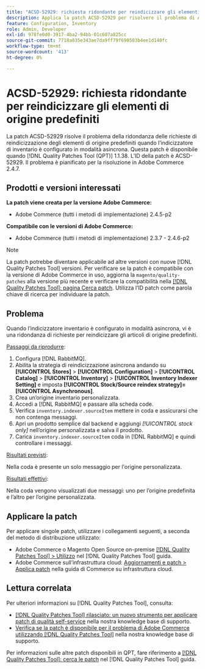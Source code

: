 ```yaml
---
title: "ACSD-52929: richiesta ridondante per reindicizzare gli elementi sorgente predefiniti"
description: Applica la patch ACSD-52929 per risolvere il problema di Adobe Commerce in presenza di una richiesta ridondante di reindicizzazione degli elementi di origine predefiniti quando l’indicizzatore inventario è configurato in modalità asincrona.
feature: Configuration, Inventory
role: Admin, Developer
exl-id: 978fe0d0-3917-4ba2-94bb-01c607a825cc
source-git-commit: 7718a835e343ae7da9ff79f690503b4ee1d140fc
workflow-type: tm+mt
source-wordcount: '413'
ht-degree: 0%

---
```


# ACSD-52929: richiesta ridondante per reindicizzare gli elementi di origine predefiniti

La patch ACSD-52929 risolve il problema della ridondanza delle richieste di reindicizzazione degli elementi di origine predefiniti quando l’indicizzatore di inventario è configurato in modalità asincrona. Questa patch è disponibile quando [!DNL Quality Patches Tool (QPT)] 1.1.38. L’ID della patch è ACSD-52929. Il problema è pianificato per la risoluzione in Adobe Commerce 2.4.7.

## Prodotti e versioni interessati

**La patch viene creata per la versione Adobe Commerce:**

* Adobe Commerce (tutti i metodi di implementazione) 2.4.5-p2

**Compatibile con le versioni di Adobe Commerce:**

* Adobe Commerce (tutti i metodi di implementazione) 2.3.7 - 2.4.6-p2

>[!NOTE]
>
>La patch potrebbe diventare applicabile ad altre versioni con nuove [!DNL Quality Patches Tool] versioni. Per verificare se la patch è compatibile con la versione di Adobe Commerce in uso, aggiorna la `magento/quality-patches` alla versione più recente e verificare la compatibilità nella [[!DNL Quality Patches Tool]: pagina Cerca patch](https://experienceleague.adobe.com/tools/commerce-quality-patches/index.html). Utilizza l’ID patch come parola chiave di ricerca per individuare la patch.

## Problema

Quando l’indicizzatore inventario è configurato in modalità asincrona, vi è una ridondanza di richieste per reindicizzare gli articoli di origine predefiniti.

<u>Passaggi da riprodurre</u>:

1. Configura [!DNL RabbitMQ].
1. Abilita la strategia di reindicizzazione asincrona andando su **[!UICONTROL Stores]** > **[!UICONTROL Configuration]** > **[!UICONTROL Catalog]** > **[!UICONTROL Inventory]** > **[!UICONTROL Inventory Indexer Setting]** e imposta **[!UICONTROL Stock/Source reindex strategy]=[!UICONTROL Asynchronous]**.
1. Crea un’origine inventario personalizzata.
1. Accedi a [!DNL RabbitMQ] e passare alla scheda code.
1. Verifica `inventory.indexer.sourceItem` mettere in coda e assicurarsi che non contenga messaggi.
1. Apri un prodotto semplice dal backend e aggiungi *[!UICONTROL stock only]* nell’origine personalizzata e salva il prodotto.
1. Carica `inventory.indexer.sourceItem` coda in [!DNL RabbitMQ] e quindi controllare i messaggi.

<u>Risultati previsti</u>:

Nella coda è presente un solo messaggio per l&#39;origine personalizzata.

<u>Risultati effettivi</u>:

Nella coda vengono visualizzati due messaggi: uno per l’origine predefinita e l’altro per l’origine personalizzata.

## Applicare la patch

Per applicare singole patch, utilizzare i collegamenti seguenti, a seconda del metodo di distribuzione utilizzato:

* Adobe Commerce o Magento Open Source on-premise [[!DNL Quality Patches Tool] > Utilizzo](https://experienceleague.adobe.com/docs/commerce-operations/tools/quality-patches-tool/usage.html) nel [!DNL Quality Patches Tool] guida.
* Adobe Commerce sull’infrastruttura cloud: [Aggiornamenti e patch > Applica patch](https://experienceleague.adobe.com/docs/commerce-cloud-service/user-guide/develop/upgrade/apply-patches.html) nella guida di Commerce su infrastruttura cloud.

## Lettura correlata

Per ulteriori informazioni su [!DNL Quality Patches Tool], consulta:

* [[!DNL Quality Patches Tool] rilasciato: un nuovo strumento per applicare patch di qualità self-service](/help/announcements/adobe-commerce-announcements/magento-quality-patches-released-new-tool-to-self-serve-quality-patches.md) nella nostra knowledge base di supporto.
* [Verifica se la patch è disponibile per il problema di Adobe Commerce utilizzando [!DNL Quality Patches Tool]](/help/support-tools/patches-available-in-qpt-tool/check-patch-for-magento-issue-with-magento-quality-patches.md) nella nostra knowledge base di supporto.

Per informazioni sulle altre patch disponibili in QPT, fare riferimento a [[!DNL Quality Patches Tool]: cerca le patch](https://experienceleague.adobe.com/tools/commerce-quality-patches/index.html) nel [!DNL Quality Patches Tool] guida.
